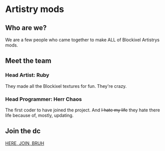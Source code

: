 # Artistry mods
## Who are we?
We are a few people who came together to make ALL of Blockixel Artistrys mods.
## Meet the team
### Head Artist: Ruby
They made all the Blockixel textures for fun. They're crazy.
### Head Programmer: Herr Chaos
The first coder to have joined the project. And ~~I hate my life~~ they hate there life because of, mostly, updating.

## Join the dc
[HERE, JOIN, BRUH](https://discord.gg/jufZucSF24)
